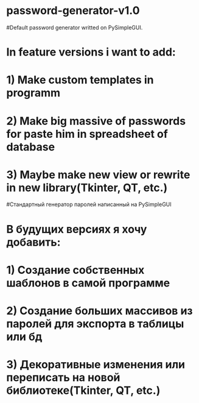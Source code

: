 # password-generator-v1.0
#Default password generator writted on PySimpleGUI.
# In feature versions i want to add:
# 1) Make custom templates in programm
# 2) Make big massive of passwords for paste him in spreadsheet of database
# 3) Maybe make new view or rewrite in new library(Tkinter, QT, etc.)

#Стандартный генератор паролей написанный на PySimpleGUI
# В будущих версиях я хочу добавить:
# 1) Создание собственных шаблонов в самой программе
# 2) Создание больших массивов из паролей для экспорта в таблицы или бд
# 3) Декоративные изменения или переписать на новой библиотеке(Tkinter, QT, etc.)
